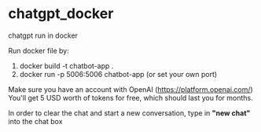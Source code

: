 # chatgpt_docker
chatgpt run in docker

Run docker file by:
1. docker build -t chatbot-app .
2. docker run -p 5006:5006 chatbot-app  (or set your own port)

Make sure you have an account with OpenAI (https://platform.openai.com/)
You'll get 5 USD worth of tokens for free, which should last you for months.


In order to clear the chat and start a new conversation, type in **"new chat"** into the chat box
